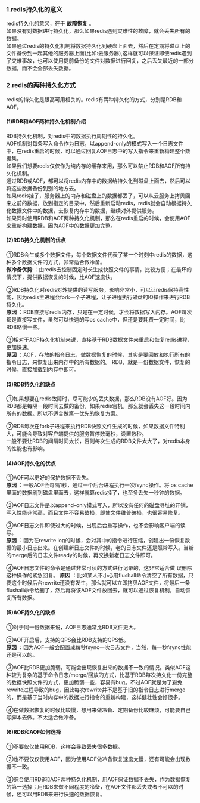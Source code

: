### 1.redis持久化的意义
redis持久化的意义，在于 **故障恢复** 。   
如果没有对数据进行持久化，那么如果redis遇到灾难性的故障，就会丢失所有的数据。  
如果通过redis的持久化机制将数据持久化到硬盘上面去，然后在定期将磁盘上的文件备份到一起其他的服务器上面(比如:云服务器),这样就可以保证即使redis遇到了灾难事故，也可以使用提前备份的文件对数据进行回复，之后丢失最近的一部分数据，而不会全部丢失数据。

### 2.redis的两种持久化方式  
redis的持久化是跟高可用相关的。redis有两种持久化的方式，分别是RDB和AOF。  
#### (1)RDB和AOF两种持久化机制介绍   
RDB持久化机制，对redis中的数据执行周期性的持久化。   
AOF机制对每条写入命令作为日志，以append-only的模式写入一个日志文件中，在redis重启的时候，可以通过回复AOF日志中的写入指令来重新构建整个数据集。   
如果我们想要redis仅仅作为纯内存的缓存来用，那么可以禁止RDB和AOF所有持久化机制。   
通过RDB或AOF，都可以将redis内存中的数据给持久化到磁盘上面去，然后可以将这些数据备份到别的地方去。   
如果redis挂了，服务器上的内存和磁盘上的数据都丢了，可以从云服务上拷贝回来之前的数据，放到指定的目录中，然后重新启动redis，redis就会自动根据持久化数据文件中的数据，去恢复内存中的数据，继续对外提供服务。  
如果同时使用RDB和AOF两种持久化机制，那么在redis重启的时候，会使用AOF来重新构建数据，因为AOF中的数据更加完整。  
#### (2)RDB持久化机制的优点  
 ①RDB会生成多个数据文件，每个数据文件代表了某一个时刻中redis的数据，这种多个数据文件的方式，非常适合做冷备。   
**做冷备优势** ：由redis去控制固定时长生成快照文件的事情，比较方便；在最坏的情况下，提供数据恢复的时候，比AOF速度快。   

②RDB持久化对redis对外提供的读写服务，影响非常小，可以让redis保持高性能，因为redis主进程会fork一个子进程，让子进程执行磁盘的IO操作来进行RDB持久化。  
**原因** ：RDB直接写redis内存，只是在一定时候，才会将数据写入内存。AOF每次都是直接写文件，虽然可以快速的写os cache中，但还是要耗费一定时间，比RDB略慢一些。  

③相对于AOF持久化机制来说，直接基于RDB数据文件来重启和恢复redis进程，更加快速。  
**原因** ：AOF，存放的指令日志，做数据恢复的时候，其实是要回放和执行所有的指令日志，来恢复出来内存中的所有数据的。
RDB，就是一份数据文件，恢复的时候，直接加载到内存中即可。   

#### (3)RDB持久化的缺点  
①如果想要在redis故障时，尽可能少的丢失数据，那么RDB没有AOF好。因为RDB都是每隔一段时间去做的备份，如果redis宕机，那么就会丢失这一段时间内所有的数据。所以不适合做第一优先的恢复方案。   

②RDB每次在fork子进程来执行RDB快照文件生成的时候，如果数据文件特别大，可能会导致对客户端提供的服务暂停数毫秒，设置数秒。  
一般不要让RDB的间隔时间太长，否则每次生成的RDB文件太大了，对redis本身的性能也有影响。  

#### (4)AOF持久化的优点  
①AOF可以更好的保护数据不丢失。   
**原因** ：一般AOF会每隔1秒，通过一个后台进程执行一次fsync操作。将 os cache里面的数据刷到磁盘里面去，这样就算redis挂了，也至多丢失一秒钟的数据。  

②AOF日志文件是以append-only模式写入，所以没有任何的磁盘寻址的开销，写入性能非常高，而且文件不容易破损，即使文件维普破损，也很容易修复。  

③AOF日志文件即使过大的时候，出现后台重写操作，也不会影响客户端的读写。  
**原因** ：因为在rewrite log的时候，会对其中的指令进行压缩，创建出一份恢复数据的最小日志出来。在创建新日志文件的时候，老的日志文件还是照常写入。当新的merge后的日志文件ready的时候，再交换新老日志文件即可。  

④AOF日志文件的命令是通过非常可读的方式进行记录的，这非常适合做 误删除这种操作的紧急回复。
**原因** ：比如某人不小心用flushall命令清空了所有数据，只要这个时候后台rewrite还没有发生，那么就可以立即拷贝AOF文件，将最后一条flushall命令给删了，然后再将该AOF文件放回去，就可以通过恢复机制，自动恢复所有数据。

#### (5)AOF持久化的缺点  
①对于同一份数据来说，AOF日志通常比RDB文件更大。   

②AOF开启后，支持的QPS会比RDB支持的QPS低。   
**原因** ：因为AOF一般会配置成每秒fsync一次日志文件，当然，每一秒fsync性能还是可以的。   

③AOF比RDB更加脆弱，可能会出现恢复出来的数据不一致的情况。类似AOF这种较为复杂的基于命令日志/merge/回放的方式，比基于RDB每次持久化一份完整的数据快照文件的方式，更加脆弱一些，容易有bug。不过AOF就是为了避免rewrite过程导致的bug，因此每次rewrite并不是基于旧的指令日志进行merge的，而是基于当时内存中的数据进行指令的重新构建，这样健壮性会好很多。

④在做数据恢复的时候比较慢，想用来做冷备、定期备份比较麻烦，可能要自己写脚本去做。不太适合做冷备。  

#### (6)RDB和AOF如何选择   
①不要仅仅使用RDB，这样会导致丢失很多数据。   

②也不要仅仅使用AOF，因为使用AOF做冷备恢复速度太慢，还有可能会出现数据不一致。  

③综合使用RDB和AOF两种持久化机制，用AOF保证数据不丢失，作为数据恢复的第一选择；用RDB来做不同程度的冷备，在AOF文件都丢失或者不可以的时候，还可以用RDB来进行快速的数据恢复。
















